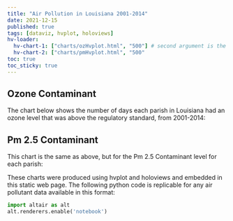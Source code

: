 ```yaml
---
title: "Air Pollution in Louisiana 2001-2014"
date: 2021-12-15
published: true
tags: [dataviz, hvplot, holoviews]
hv-loader:
  hv-chart-1: ["charts/ozHvplot.html", "500"] # second argument is the height
  hv-chart-2: ["charts/pmHvplot.html", "500"
toc: true
toc_sticky: true
---
```


## Ozone Contaminant

The chart below shows the number of days each parish in Louisiana had an ozone level that was above the regulatory standard, from 2001-2014:

<div id="hv-chart-1"></div>

## Pm 2.5 Contaminant

This chart is the same as above, but for the Pm 2.5 Contaminant level for each parish:

<div id="hv-chart-2"></div>

These charts were produced using hvplot and holoviews and embedded in this static web page. The following python code is replicable for any air pollutant data available in this format:

```python
import altair as alt
alt.renderers.enable('notebook')
```
